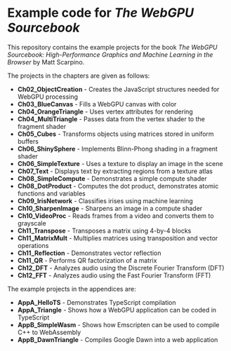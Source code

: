 # Example code for *The WebGPU Sourcebook*

This repository contains the example projects for the book *The WebGPU Sourcebook: High-Performance Graphics and Machine Learning in the Browser* by Matt Scarpino.

The projects in the chapters are given as follows:

- **Ch02_ObjectCreation** - Creates the JavaScript structures needed for WebGPU processing
- **Ch03_BlueCanvas** - Fills a WebGPU canvas with color
- **Ch04_OrangeTriangle** - Uses vertex attributes for rendering
- **Ch04_MultiTriangle** - Passes data from the vertex shader to the fragment shader
- **Ch05_Cubes** - Transforms objects using matrices stored in uniform buffers
- **Ch06_ShinySphere** - Implements Blinn-Phong shading in a fragment shader
- **Ch06_SimpleTexture** - Uses a texture to display an image in the scene
- **Ch07_Text** - Displays text by extracting regions from a texture atlas
- **Ch08_SimpleCompute** - Demonstrates a simple compute shader
- **Ch08_DotProduct** - Computes the dot product, demonstrates atomic functions and variables
- **Ch09_IrisNetwork** - Classifies irises using machine learning
- **Ch10_SharpenImage** - Sharpens an image in a compute shader
- **Ch10_VideoProc** - Reads frames from a video and converts them to grayscale
- **Ch11_Transpose** - Transposes a matrix using 4-by-4 blocks
- **Ch11_MatrixMult** - Multiplies matrices using transposition and vector operations
- **Ch11_Reflection** - Demonstrates vector reflection
- **Ch11_QR** - Performs QR factorization of a matrix
- **Ch12_DFT** - Analyzes audio using the Discrete Fourier Transform (DFT)
- **Ch12_FFT** - Analyzes audio using the Fast Fourier Transform (FFT)

The example projects in the appendices are:

- **AppA_HelloTS** - Demonstrates TypeScript compilation
- **AppA_Triangle** - Shows how a WebGPU application can be coded in TypeScript
- **AppB_SimpleWasm** - Shows how Emscripten can be used to compile C++ to WebAssembly
- **AppB_DawnTriangle** - Compiles Google Dawn into a web application
